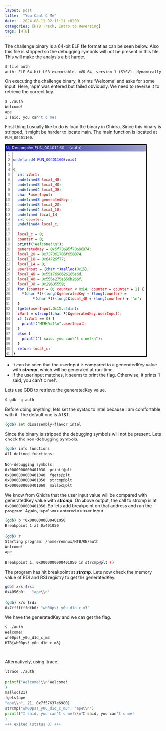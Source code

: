```yaml
---
layout:	post
title:  "You Cant C Me"
date:   2024-08-11 02:11:11 +0200
categories: [HTB Track, Intro to Reversing]
tags: [HTB]
---
```



The challenge binary is a 64-bit ELF file format as can be seen below. Also this file is stripped so the debugging symbols will not be present in this file. This will make the analysis a bit harder.

```bash
$ file auth 
auth: ELF 64-bit LSB executable, x86-64, version 1 (SYSV), dynamically linked, interpreter /lib64/ld-linux-x86-64.so.2, for GNU/Linux 3.2.0, stripped
```

On executing the challenge binary, it prints ‘Welcome’ and asks for some input. Here, ‘ape’ was entered but failed obviously. We need to reverse it to retrieve the correct key.

```bash
$ ./auth 
Welcome!
ape
I said, you can't c me!
```

First thing I usually like to do is load the binary in Ghidra. Since this binary is stripped, it might be harder to locate main. The main function is located at `FUN_00401160`.

![Ghidra](/images/2024-08-11-HTB_Reversing_You_Cant_C_Me/1.png)


-   It can be seen that the userInput is compared to a generatedKey value with _**strcmp**_, which will be generated at run-time.
-   If the userInput matches, it seems to print the flag. Otherwise, it prints ‘I said, you can’t c me!’.

Lets use GDB to retrieve the generatedKey value.

```bash
$ gdb -q auth
```

Before doing anything, lets set the syntax to Intel because I am comfortable with it. The default one is AT&T.

```bash
(gdb) set disassembly-flavor intel
```

Since the binary is stripped the debugging symbols will not be present. Lets check the non-debugging symbols.

```bash
(gdb) info functions
All defined functions:

Non-debugging symbols:
0x0000000000401030  printf@plt
0x0000000000401040  fgets@plt
0x0000000000401050  strcmp@plt
0x0000000000401060  malloc@plt
```

We know from Ghidra that the user input value will be compared with generatedKey value with _**strcmp**_. On above output, the call to strcmp is at `0x0000000000401050`. So lets add breakpoint on that address and run the program. Again, ‘ape’ was entered as user input.

```bash
(gdb) b *0x0000000000401050
Breakpoint 1 at 0x401050

(gdb) r
Starting program: /home/remnux/HTB/RE/auth 
Welcome!
ape

Breakpoint 1, 0x0000000000401050 in strcmp@plt ()
```

The program has hit breakpoint at _**strcmp**_. Lets now check the memory value of RDI and RSI registry to get the generatedKey.

```bash
gdb) x/s $rsi
0x4056b0:	"ape\\n"

(gdb) x/s $rdi
0x7fffffffdfb0:	"wh00ps!_y0u_d1d_c_m3"
```

We have the generatedKey and we can get the flag.

```bash
$ ./auth 
Welcome!
wh00ps!_y0u_d1d_c_m3
HTB{wh00ps!_y0u_d1d_c_m3}
```

<br>

Alternatively, using ltrace.

```bash
ltrace ./auth

printf("Welcome!\\n"Welcome!
)                                                                                                              = 9
malloc(21)                                                                                                                        = 0x83b6b0
fgets(ape
"ape\\n", 21, 0x7f57637e6980)                                                                                                = 0x83b6b0
strcmp("wh00ps!_y0u_d1d_c_m3", "ape\\n")                                                                                           = 22
printf("I said, you can't c me!\\n"I said, you can't c me!
)                                                                                               = 24
+++ exited (status 0) +++
```
